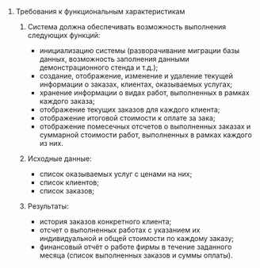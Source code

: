 1. Требования к функциональным характеристикам

	1. Система должна обеспечивать возможность выполнения следующих функций: 
		* инициализацию системы (разворачивание миграции базы данных, возможность заполнения данными демонстрационного стенда и т.д.);
		* создание, отображение, изменение и удаление текущей информации о заказах, клиентах, оказываемых услугах;
		* хранение информации о видах работ, выполненных в рамках каждого заказа;
		* отображение текущих заказов для каждого клиента;
		* отображение итоговой стоимости к оплате за зака;
		* отображение помесечных отсчетов о выполненных заказах и суммарной стоимости работ, выполненных в рамках каждого из них.

	1. Исходные данные:
		* список оказываемых услуг с ценами на них;
		* список клиентов;
		* список заказов;

	1. Результаты:
		* история заказов конкретного клиента;
		* отсчет о выполненных работах с указанием их индивидуальной и общей стоимости по каждому заказу;
		* финансовый отчёт о работе фирмы в течение заданного месяца (список выполненных заказов и суммы оплаты).
